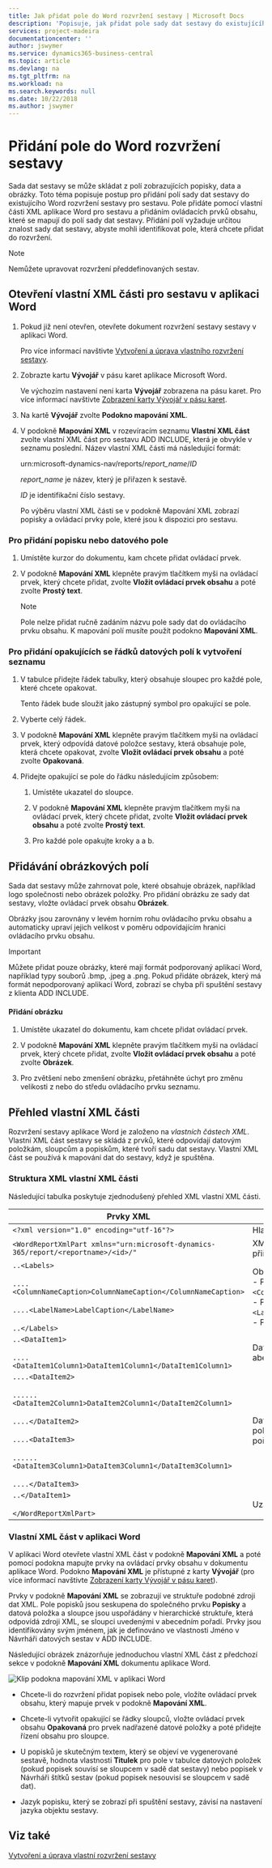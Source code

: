 ```yaml
---
title: Jak přidat pole do Word rozvržení sestavy | Microsoft Docs
description: 'Popisuje, jak přidat pole sady dat sestavy do existujícího Word rozvržení sestavy pro sestavu.'
services: project-madeira
documentationcenter: ''
author: jswymer
ms.service: dynamics365-business-central
ms.topic: article
ms.devlang: na
ms.tgt_pltfrm: na
ms.workload: na
ms.search.keywords: null
ms.date: 10/22/2018
ms.author: jswymer
---
```

# <a name="add-fields-to-a-word-report-layout"></a>Přidání pole do Word rozvržení sestavy
Sada dat sestavy se může skládat z polí zobrazujících popisky, data a obrázky. Toto téma popisuje postup pro přidání polí sady dat sestavy do existujícího Word rozvržení sestavy pro sestavu. Pole přidáte pomocí vlastní části XML aplikace Word pro sestavu a přidáním ovládacích prvků obsahu, které se mapují do polí sady dat sestavy. Přidání polí vyžaduje určitou znalost sady dat sestavy, abyste mohli identifikovat pole, která chcete přidat do rozvržení.  
  
> [!NOTE]  
>  Nemůžete upravovat rozvržení předdefinovaných sestav<!--Onprem. Built-in layouts can only be modified by using the development environment-->.  

##  <a name="OpenXMLPart"></a> Otevření vlastní XML části pro sestavu v aplikaci Word  
  
1.  Pokud již není otevřen, otevřete dokument rozvržení sestavy sestavy v aplikaci Word.  
  
     Pro více informací navštivte [Vytvoření a úprava vlastního rozvržení sestavy](ui-how-create-custom-report-layout.md).  
  
2.  Zobrazte kartu **Vývojář** v pásu karet aplikace Microsoft Word.  
  
     Ve výchozím nastavení není karta **Vývojář** zobrazena na pásu karet. Pro více informací navštivte [Zobrazení karty Vývojář v pásu karet](https://go.microsoft.com/fwlink/?LinkID=389631).  
  
3.  Na kartě **Vývojář** zvolte **Podokno mapování XML**.  
  
4.  V podokně **Mapování XML** v rozevíracím seznamu **Vlastní XML část** zvolte vlastní XML část pro sestavu ADD INCLUDE<!--[!INCLUDE[d365fin](../../includes/d365fin_md.md)]-->, která je obvykle v seznamu poslední. Název vlastní XML části má následující formát:  
  
     urn:microsoft-dynamics-nav/reports/*report_name*/*ID*  
  
     *report_name* je název, který je přiřazen k sestavě<!--OnPrem as specified by the report's [Name Property-duplicate](../FullExperience/nav_dev_long_md.md)]-->.  
  
     *ID* je identifikační číslo sestavy.  
  
     Po výběru vlastní XML části se v podokně Mapování XML zobrazí popisky a ovládací prvky pole, které jsou k dispozici pro sestavu.  
  
### <a name="to-add-a-label-or-data-field"></a>Pro přidání popisku nebo datového pole  
  
1.  Umístěte kurzor do dokumentu, kam chcete přidat ovládací prvek.  
  
2.  V podokně **Mapování XML** klepněte pravým tlačítkem myši na ovládací prvek, který chcete přidat, zvolte **Vložit ovládací prvek obsahu** a poté zvolte **Prostý text**.  
  
    > [!NOTE]  
    >  Pole nelze přidat ručně zadáním názvu pole sady dat do ovládacího prvku obsahu. K mapování polí musíte použít podokno **Mapování XML**.  
  
### <a name="to-add-repeating-rows-of-data-fields-to-create-a-list"></a>Pro přidání opakujících se řádků datových polí k vytvoření seznamu  
  
1.  V tabulce přidejte řádek tabulky, který obsahuje sloupec pro každé pole, které chcete opakovat.  
  
     Tento řádek bude sloužit jako zástupný symbol pro opakující se pole.  
  
2.  Vyberte celý řádek.  
  
3.  V podokně **Mapování XML** klepněte pravým tlačítkem myši na ovládací prvek, který odpovídá datové položce sestavy, která obsahuje pole, která chcete opakovat, zvolte **Vložit ovládací prvek obsahu** a poté zvolte **Opakovaná**.  
  
4.  Přidejte opakující se pole do řádku následujícím způsobem:  
  
    1.  Umístěte ukazatel do sloupce.  
  
    2.  V podokně **Mapování XML** klepněte pravým tlačítkem myši na ovládací prvek, který chcete přidat, zvolte **Vložit ovládací prvek obsahu** a poté zvolte **Prostý text**.  
  
    3.  Pro každé pole opakujte kroky a a b.  
  
## <a name="adding-image-fields"></a>Přidávání obrázkových polí  
 Sada dat sestavy může zahrnovat pole, které obsahuje obrázek, například logo společnosti nebo obrázek položky. Pro přidání obrázku ze sady dat sestavy, vložte ovládací prvek obsahu **Obrázek**.  
  
 Obrázky jsou zarovnány v levém horním rohu ovládacího prvku obsahu a automaticky upraví jejich velikost v poměru odpovídajícím hranici ovládacího prvku obsahu.  
  
> [!IMPORTANT]  
>  Můžete přidat pouze obrázky, které mají formát podporovaný aplikací Word, například typy souborů .bmp, .jpeg a .png. Pokud přidáte obrázek, který má formát nepodporovaný aplikací Word, zobrazí se chyba při spuštění sestavy z klienta ADD INCLUDE<!--[!INCLUDE[d365fin](../../includes/d365fin_md.md)]-->.  
  
#### <a name="to-add-an-image"></a>Přidání obrázku  
  
1.  Umístěte ukazatel do dokumentu, kam chcete přidat ovládací prvek.  
  
2.  V podokně **Mapování XML** klepněte pravým tlačítkem myši na ovládací prvek, který chcete přidat, zvolte **Vložit ovládací prvek obsahu** a poté zvolte **Obrázek**.  
  
3.  Pro zvětšení nebo zmenšení obrázku, přetáhněte úchyt pro změnu velikosti z nebo do středu ovládacího prvku seznamu.  

## <a name="custom-xml-part-overview"></a>Přehled vlastní XML části
Rozvržení sestavy aplikace Word je založeno na *vlastních částech XML*. Vlastní XML část sestavy se skládá z prvků, které odpovídají datovým položkám, sloupcům a popiskům, které tvoří sadu dat sestavy. <!--OnPrem The data as defined in the Report Dataset Designer in Microsoft Dynamics NAV Development Environment. -->Vlastní XML část se používá k mapování dat do sestavy, když je spuštěna.

  
### <a name="xml-structure-of-custom-xml-part"></a>Struktura XML vlastní XML části  
Následující tabulka poskytuje zjednodušený přehled XML vlastní XML části.  
  
|Prvky XML|Popis|  
|------------------|-----------------|  
|`<?xml version="1.0" encoding="utf-16"?>`|Hlavička|  
|`<WordReportXmlPart xmlns="urn:microsoft-dynamics-365/report/<reportname>/<id>/"`|XML specifikace oboru názvů. `<reportname>` je název, který je přiřazen k sestavě. `<id>` je ID, které je přiřazeno k sestavě.|  
|`..<Labels>`<br /><br /> `....<ColumnNameCaption>ColumnNameCaption</ColumnNameCaption>`<br /><br /> `....<LabelName>LabelCaption</LabelName>`<br /><br /> `..</Labels>`|Obsahuje všechny popisky sestavy.<!--OnPren The element includes labels that are related to columns that have the [IncludeCaption Property](../FullExperience/Name%20Property-duplicate.md).--><br />-   Prvky popisků, které souvisejí se sloupci, mají formát `<ColumnNameCaption>ColumnNameCaption</ColumnNameCaption>`<!--OnPrem where `ColumnName` is determined by the column's Name Property.-->.<br />-   Prvky popisků mají formát `<LabelName>LabelName</LabelName`<!--OnPrem where LabelName is determined by the label's Name Property.-->.<br />-   Popisky jsou abecedně seřazeny.|  
|`..<DataItem1>`<br /><br /> `....<DataItem1Column1>DataItem1Column1</DataItem1Column1>`|Datová položka a sloupce nejvyšší úrovně. Sloupce jsou abecedně seřazeny.<!--OnPrem <br /><br /> The element names and values are determined by the [Name Property-duplicate](../FullExperience/Name%20Property-duplicate.md) of the data item or column.-->|  
|`....<DataItem2>`<br /><br /> `......<DataItem2Column1>DataItem2Column1</DataItem2Column1>`<br /><br /> `....</DataItem2>`<br /><br /> `....<DataItem3>`<br /><br /> `......<DataItem3Column1>DataItem3Column1</DataItem3Column1>`<br /><br /> `....</DataItem3>`|Datové položky a sloupce, které jsou vnořeny do datové položky nejvyšší úrovně. Sloupce jsou uvedeny v abecedním pořadí pod příslušnou datovou položkou.|  
|`..</DataItem1>`<br /><br /> `</WordReportXmlPart>`|Uzavírací prvek.|  
  
### <a name="custom-xml-part-in-word"></a>Vlastní XML část v aplikaci Word  
 V aplikaci Word otevřete vlastní XML část v podokně **Mapování XML** a poté pomocí podokna mapujte prvky na ovládací prvky obsahu v dokumentu aplikace Word. Podokno **Mapování XML** je přístupné z karty **Vývojář** (pro více informací navštivte [Zobrazení karty Vývojář v pásu karet](https://go.microsoft.com/fwlink/?LinkID=389631)).  
  
 Prvky v podokně **Mapování XML** se zobrazují ve struktuře podobné zdroji dat XML. Pole popisků jsou seskupena do společného prvku **Popisky** a datová položka a sloupce jsou uspořádány v hierarchické struktuře, která odpovídá zdroji XML, se sloupci uvedenými v abecedním pořadí. Prvky jsou identifikovány svým jménem, jak je definováno ve vlastnosti Jméno v Návrháři datových sestav v ADD INCLUDE<!--[!INCLUDE[nav_dev_short](../../includes/nav_dev_short_md.md)]-->.  
  
 Následující obrázek znázorňuje jednoduchou vlastní XML část z předchozí sekce v podokně **Mapování XML** dokumentu aplikace Word.  
  
 ![Klip podokna mapování XML v aplikaci Word](media/nav_reportlayout_xmlmappingpane.png "NAV_ReportLayout_XMLMappingPane")  
  
-   Chcete-li do rozvržení přidat popisek nebo pole, vložíte ovládací prvek obsahu, který mapuje prvek v podokně **Mapování XML**.  
  
-   Chcete-li vytvořit opakující se řádky sloupců, vložte ovládací prvek obsahu **Opakovaná** pro prvek nadřazené datové položky a poté přidejte řízení obsahu pro sloupce.  
  
-   U popisků je skutečným textem, který se objeví ve vygenerované sestavě, hodnota vlastnosti **Titulek** pro pole v tabulce datových položek (pokud popisek souvisí se sloupcem v sadě dat sestavy) nebo popisek v Návrháři štítků sestav (pokud popisek nesouvisí se sloupcem v sadě dat).  
  
-   Jazyk popisku, který se zobrazí při spuštění sestavy, závisí na nastavení jazyka objektu sestavy. <!--OnPrem For more information, see [Multiple Document Languages](../FullExperience/Viewing%20the%20Application%20in%20Different%20Languages.md).-->  
  
## <a name="see-also"></a>Viz také  
 [Vytvoření a úprava vlastní rozvržení sestavy](ui-how-create-custom-report-layout.md)   
